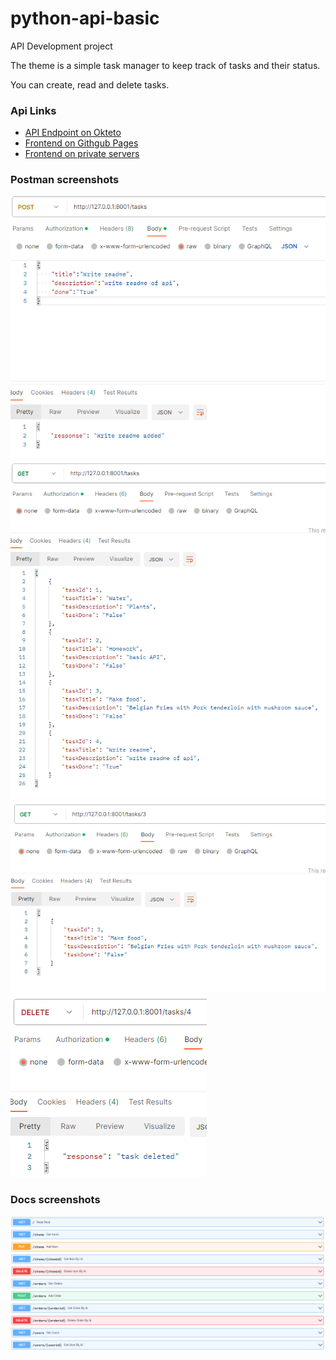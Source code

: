 # python-api-basic
API Development project

The theme is a simple task manager to keep track of tasks and their status.

You can create, read and delete tasks.

### Api Links
- [API Endpoint on Okteto](https://task-api-rmetdep.cloud.okteto.net)
- [Frontend on Githgub Pages](https://rmetdep.github.io)
- [Frontend on private servers](https://api-basic.nd1.be)

### Postman screenshots
![addtask](images/addtask.png)
![listalltask](images/listalltask.png)
![listtaskbyid](images/listtaskbyid.png)
![deletetask](images/deletetask.png)

### Docs screenshots
![docs](images/docs.png)